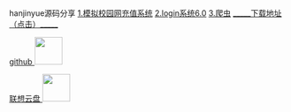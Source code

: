 <html>
  <titile>hanjinyue源码分享
      <a href="https://shequ.codemao.cn/community/311546">1.模拟校园网充值系统</a>
      <a href="https://shequ.codemao.cn/wiki/forum/311537">2.login系统6.0</a>
      <a href="https://shequ.codemao.cn/community/311772">3.爬虫</a>
      <a href="https://fl-01.vips100.com/v2/delivery/data/e634b9d82e1746198e7e78b2e02b8b76/?LBC=meta&token=&aid=797185&rec_log=true&X-LENOVO-SESS-ID=f4a86b48e31f44428ac8a2b540aae1c9_797185_2418592_meta">_____下载地址（点击）_____
     <p>
      github
     <img src="http://picnew12.photophoto.cn/20180130/githubmaotubiaobazhuayutubiao-29648032_1.jpg" width="50" height="50"/>
     <p>
      联想云盘
      <img src="http://img.d9soft.com/2016/1128/20161128095019196.png" width="50" height="50"/>
      </a>
</html>
